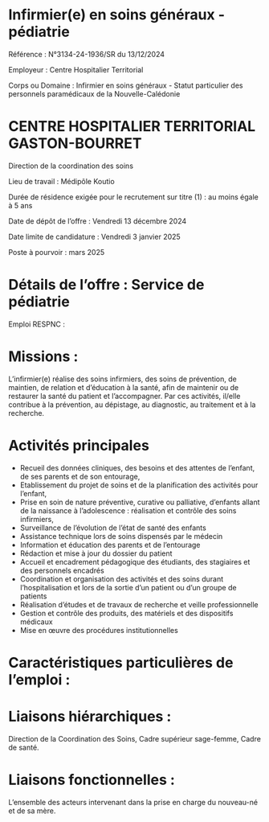# Infirmier(e) en soins généraux - pédiatrie

Référence : N°3134-24-1936/SR du 13/12/2024

Employeur : Centre Hospitalier Territorial

Corps ou Domaine : Infirmier en soins généraux - Statut particulier des personnels paramédicaux de la Nouvelle-Calédonie

# CENTRE HOSPITALIER TERRITORIAL GASTON-BOURRET

Direction de la coordination des soins

Lieu de travail : Médipôle Koutio

Durée de résidence exigée pour le recrutement sur titre (1) : au moins égale à 5 ans

Date de dépôt de l’offre : Vendredi 13 décembre 2024

Date limite de candidature : Vendredi 3 janvier 2025

Poste à pourvoir : mars 2025

# Détails de l’offre : Service de pédiatrie

Emploi RESPNC :

# Missions :

L’infirmier(e) réalise des soins infirmiers, des soins de prévention, de maintien, de relation et d’éducation à la santé, afin de maintenir ou de restaurer la santé du patient et l’accompagner. Par ces activités, il/elle contribue à la prévention, au dépistage, au diagnostic, au traitement et à la recherche.

# Activités principales

- Recueil des données cliniques, des besoins et des attentes de l’enfant, de ses parents et de son entourage,
- Etablissement du projet de soins et de la planification des activités pour l’enfant,
- Prise en soin de nature préventive, curative ou palliative, d’enfants allant de la naissance à l’adolescence : réalisation et contrôle des soins infirmiers,
- Surveillance de l’évolution de l’état de santé des enfants
- Assistance technique lors de soins dispensés par le médecin
- Information et éducation des parents et de l’entourage
- Rédaction et mise à jour du dossier du patient
- Accueil et encadrement pédagogique des étudiants, des stagiaires et des personnels encadrés
- Coordination et organisation des activités et des soins durant l’hospitalisation et lors de la sortie d’un patient ou d’un groupe de patients
- Réalisation d’études et de travaux de recherche et veille professionnelle
- Gestion et contrôle des produits, des matériels et des dispositifs médicaux
- Mise en œuvre des procédures institutionnelles

# Caractéristiques particulières de l’emploi :

# Liaisons hiérarchiques :

Direction de la Coordination des Soins, Cadre supérieur sage-femme, Cadre de santé.

# Liaisons fonctionnelles :

L’ensemble des acteurs intervenant dans la prise en charge du nouveau-né et de sa mère.
